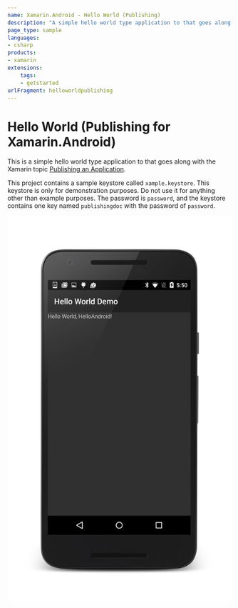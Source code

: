 ```yaml
---
name: Xamarin.Android - Hello World (Publishing)
description: "A simple hello world type application to that goes along with the Xamarin topic Publishing an Application (get started)"
page_type: sample
languages:
- csharp
products:
- xamarin
extensions:
    tags:
    - getstarted
urlFragment: helloworldpublishing
---
```

# Hello World (Publishing for Xamarin.Android)

This is a simple hello world type application to that goes along with
the Xamarin topic [Publishing an Application](https://docs.microsoft.com/xamarin/android/deploy-test/publishing/).

This project contains a sample keystore called `xample.keystore`. This
keystore is only for demonstration purposes. Do not use it for anything
other than example purposes. The password is `password`, and the
keystore contains one key named `publishingdoc` with the password of
`password`.

![Android app screenshot](Screenshots/screenshot.png)
